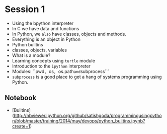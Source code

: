 # Session 1

* Using the bpython interpreter
* In C we have data and functions
* In Python, we ```also``` have classes, objects and methods.
* Everything is an object in Python
* Python builtins
* classes, objects, variables
* What is a module?
* Learning concepts using ```turtle``` module
* Introduction to the ```ipython``` interpreter
* Modules: ``pwd```, ```os```, ```os.path``` and ```subprocess```
* ```subprocess``` is a good place to get a hang of systems programming using Python.

## Notebook

* [Builtins] (http://nbviewer.ipython.org/github/satishgoda/programmingusingpython/blob/master/training/2014/may/devops/python_builtins.ipynb?create=1)

